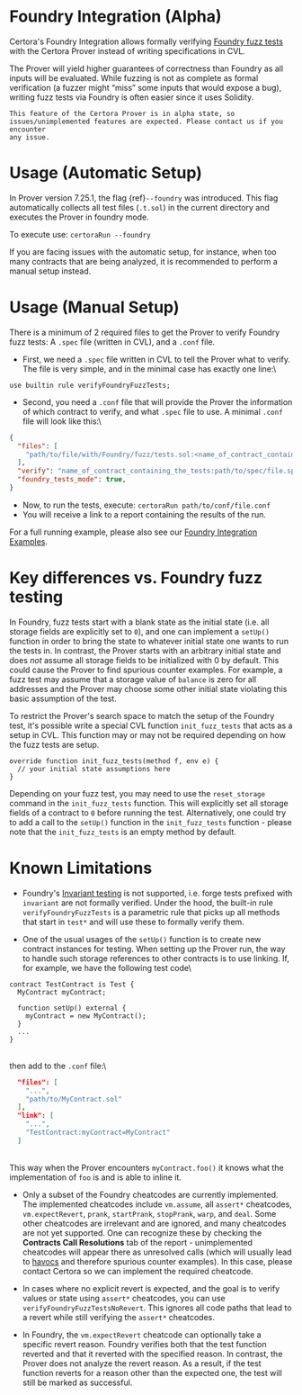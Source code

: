 Foundry Integration (Alpha)
=================

Certora's Foundry Integration allows formally verifying [Foundry fuzz tests](https://book.getfoundry.sh/forge/fuzz-testing)
with the Certora Prover instead of writing specifications in CVL.

The Prover will yield higher guarantees of correctness than Foundry as all inputs will be evaluated. 
While fuzzing is not as complete as formal verification (a fuzzer might “miss” some inputs that would expose a bug), 
writing fuzz tests via Foundry is often easier since it uses Solidity.


```{caution}
This feature of the Certora Prover is in alpha state, so issues/unimplemented features are expected. Please contact us if you encounter 
any issue.
```

# Usage (Automatic Setup)

In Prover version 7.25.1, the flag {ref}`--foundry` was introduced. This flag automatically collects all test files (`.t.sol`) in the current directory and executes the Prover in foundry mode. 

To execute use: 
`certoraRun --foundry`

If you are facing issues with the automatic setup, for instance, when too many contracts that are being analyzed, 
it is recommended to perform a manual setup instead.

# Usage (Manual Setup)

There is a minimum of 2 required files to get the Prover to verify Foundry fuzz tests: A `.spec` file (written in CVL), and a `.conf` file. 

- First, we need a `.spec` file written in CVL to tell the Prover what to verify. The file is very simple, and in the minimal case 
has exactly one line:\

```solidity
use builtin rule verifyFoundryFuzzTests;
```

- Second, you need a `.conf` file that will provide the Prover the information of which contract to verify, and what `.spec` file to use. 
A minimal `.conf` file will look like this:\

```json
{
  "files": [
    "path/to/file/with/Foundry/fuzz/tests.sol:<name_of_contract_containing_the_tests>",
  ],
  "verify": "name_of_contract_containing_the_tests:path/to/spec/file.spec",
  "foundry_tests_mode": true,
}
```

- Now, to run the tests, execute:
`certoraRun path/to/conf/file.conf`
- You will receive a link to a report containing the results of the run.

For a full running example, please also see our [Foundry Integration Examples](https://github.com/Certora/Examples/tree/master/FoundryIntegration).

# Key differences vs. Foundry fuzz testing

In Foundry, fuzz tests start with a blank state as the initial state (i.e. all storage fields are explicitly set to `0`), and one can implement 
a `setUp()` function in order to bring the state to whatever initial state one wants to run the tests in. In contrast, the Prover starts with 
an arbitrary initial state and does _not_ assume all storage fields to be initialized with 0 by default. This could cause the Prover to find 
spurious counter examples. For example, a fuzz test may assume that a storage value of `balance` is zero for all addresses and the Prover may 
choose some other initial state violating this basic assumption of the test. 

To restrict the Prover's search space to match the setup of the Foundry test, it's possible write a special CVL function  `init_fuzz_tests` 
that acts as a setup in CVL. This function may or may not be required depending on how the fuzz tests are setup. 

```solidity
override function init_fuzz_tests(method f, env e) {
  // your initial state assumptions here
}
 ```
Depending on your fuzz test, you may need to use the `reset_storage` command in the `init_fuzz_tests` function. This will explicitly set all 
storage fields of a contract to `0` before running the test. Alternatively, one could try to add a call to the `setUp()` function in the 
`init_fuzz_tests` function - please note that the `init_fuzz_tests` is an empty method by default.

# Known Limitations 

- Foundry's [Invariant testing](https://book.getfoundry.sh/forge/invariant-testing) is not supported, i.e. forge tests prefixed with 
`invariant` are not formally verified. Under the hood, the built-in rule `verifyFoundryFuzzTests` is a parametric rule that picks up all methods 
that start in `test*` and will use these to formally verify them. 

- One of the usual usages of the `setUp()` function is to create new contract instances for testing.
When setting up the Prover run, the way to handle such storage references to other contracts is to use linking. If, for example,
we have the following test code\

```solidity
contract TestContract is Test {
  MyContract myContract;
	
  function setUp() external {
    myContract = new MyContract();
  }
  ...
}
```
\
then add to the `.conf` file:\

```json
  "files": [
    "...",
    "path/to/MyContract.sol"
  ],
  "link": [
    "...",
    "TestContract:myContract=MyContract"
  ]
```
\
This way when the Prover encounters `myContract.foo()` it knows what the implementation of `foo` is and is able to inline it.

- Only a subset of the Foundry cheatcodes are currently implemented.
The implemented cheatcodes include `vm.assume`, all `assert*` cheatcodes, `vm.expectRevert`, `prank`, `startPrank`, `stopPrank`, 
`warp`, and `deal`. Some other cheatcodes are irrelevant and are ignored, and many cheatcodes are not yet supported. One can 
recognize these by checking the **Contracts Call Resolutions** tab of the report - unimplemented cheatcodes will appear there 
as unresolved calls (which will usually lead to [havocs](https://docs.certora.com/en/latest/docs/user-guide/glossary.html#term-havoc) 
and therefore spurious counter examples). In this case, please contact Certora so we can implement the required cheatcode.

- In cases where no explicit revert is expected, and the goal is to verify values or state using `assert*` cheatcodes, 
you can use `verifyFoundryFuzzTestsNoRevert`. This ignores all code paths that lead to a revert while still verifying the `assert*` cheatcodes.

- In Foundry, the `vm.expectRevert` cheatcode can optionally take a specific revert reason. 
Foundry verifies both that the test function reverted and that it reverted with the specified reason. 
In contrast, the Prover does not analyze the revert reason. As a result, if the test function reverts for a reason other than 
the expected one, the test will still be marked as successful.
